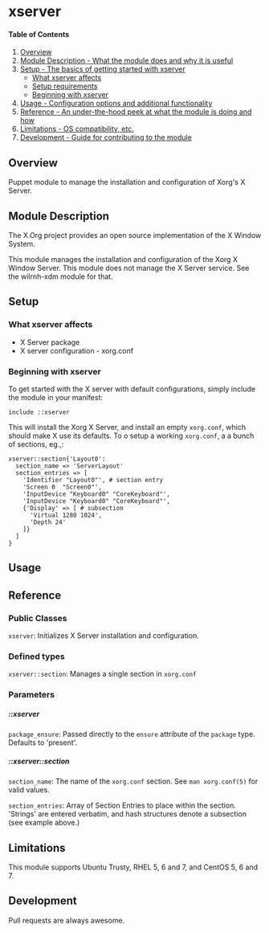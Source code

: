 # xserver

#### Table of Contents

1. [Overview](#overview)
2. [Module Description - What the module does and why it is useful](#module-description)
3. [Setup - The basics of getting started with xserver](#setup)
    * [What xserver affects](#what-xserver-affects)
    * [Setup requirements](#setup-requirements)
    * [Beginning with xserver](#beginning-with-xserver)
4. [Usage - Configuration options and additional functionality](#usage)
5. [Reference - An under-the-hood peek at what the module is doing and how](#reference)
5. [Limitations - OS compatibility, etc.](#limitations)
6. [Development - Guide for contributing to the module](#development)

## Overview

Puppet module to manage the installation and configuration of Xorg's X Server.

## Module Description

The X.Org project provides an open source implementation of the X Window System.

This module manages the installation and configuration of the Xorg X Window Server. This module does not manage the X Server service. See the wilrnh-xdm module for that.

## Setup

### What xserver affects

- X Server package
- X server configuration - xorg.conf

### Beginning with xserver

To get started with the X server with default configurations, simply include the module in your manifest:

```puppet
include ::xserver
```

This will install the Xorg X Server, and install an empty `xorg.conf`, which should make X use its defaults. To o setup a working `xorg.conf`, a a bunch of sections, eg.,:

```puppet
xserver::section{'Layout0':
  section_name => 'ServerLayout'
  section_entries => [
    'Identifier "Layout0"', # section entry
    'Screen 0  "Screen0"',
    'InputDevice "Keyboard0" "CoreKeyboard"',
    'InputDevice "Keyboard0" "CoreKeyboard"',
    {'Display' => [ # subsection
      'Virtual 1280 1024',
      'Depth 24'
    ]}
  ]
}
```

## Usage

## Reference

### Public Classes

`xserver`: Initializes X Server installation and configuration.

### Defined types

`xserver::section`: Manages a single section in `xorg.conf`

### Parameters

##### ::xserver

`package_ensure`: Passed directly to the `ensure` attribute of the `package` type. Defaults to 'present'.

##### ::xserver::section

`section_name`: The name of the `xorg.conf` section. See `man xorg.conf(5)` for valid values.

`section_entries`: Array of Section Entries to place within the section. 'Strings' are entered verbatim, and hash structures denote a subsection (see example above.)

## Limitations

This module supports Ubuntu Trusty, RHEL 5, 6 and 7, and CentOS 5, 6 and 7.

## Development

Pull requests are always awesome.
